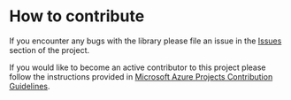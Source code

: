 # How to contribute

If you encounter any bugs with the library please file an issue in the [Issues](https://github.com/Azure/azure-sdk-for-c/issues) section of the project.

If you would like to become an active contributor to this project please follow the instructions provided in [Microsoft Azure Projects Contribution Guidelines](http://azure.github.com/guidelines.html).
